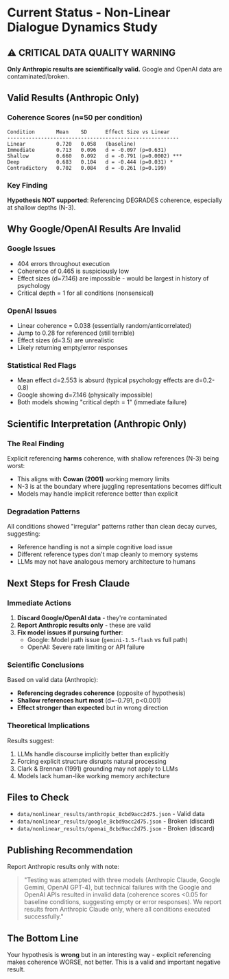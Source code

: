 # Current Status - Non-Linear Dialogue Dynamics Study

## ⚠️ CRITICAL DATA QUALITY WARNING

**Only Anthropic results are scientifically valid.** Google and OpenAI data are contaminated/broken.

## Valid Results (Anthropic Only)

### Coherence Scores (n=50 per condition)
```
Condition       Mean    SD      Effect Size vs Linear
--------------------------------------------------------
Linear          0.720   0.058   (baseline)
Immediate       0.713   0.096   d = -0.097 (p=0.631)
Shallow         0.660   0.092   d = -0.791 (p=0.0002) ***
Deep            0.683   0.104   d = -0.444 (p=0.031) *
Contradictory   0.702   0.084   d = -0.261 (p=0.199)
```

### Key Finding
**Hypothesis NOT supported**: Referencing DEGRADES coherence, especially at shallow depths (N-3).

## Why Google/OpenAI Results Are Invalid

### Google Issues
- 404 errors throughout execution
- Coherence of 0.465 is suspiciously low
- Effect sizes (d=7.146) are impossible - would be largest in history of psychology
- Critical depth = 1 for all conditions (nonsensical)

### OpenAI Issues  
- Linear coherence = 0.038 (essentially random/anticorrelated)
- Jump to 0.28 for referenced (still terrible)
- Effect sizes (d=3.5) are unrealistic
- Likely returning empty/error responses

### Statistical Red Flags
- Mean effect d=2.553 is absurd (typical psychology effects are d=0.2-0.8)
- Google showing d=7.146 (physically impossible)
- Both models showing "critical depth = 1" (immediate failure)

## Scientific Interpretation (Anthropic Only)

### The Real Finding
Explicit referencing **harms** coherence, with shallow references (N-3) being worst:
- This aligns with **Cowan (2001)** working memory limits
- N-3 is at the boundary where juggling representations becomes difficult
- Models may handle implicit reference better than explicit

### Degradation Patterns
All conditions showed "irregular" patterns rather than clean decay curves, suggesting:
- Reference handling is not a simple cognitive load issue
- Different reference types don't map cleanly to memory systems
- LLMs may not have analogous memory architecture to humans

## Next Steps for Fresh Claude

### Immediate Actions
1. **Discard Google/OpenAI data** - they're contaminated
2. **Report Anthropic results only** - these are valid
3. **Fix model issues if pursuing further**:
   - Google: Model path issue (`gemini-1.5-flash` vs full path)
   - OpenAI: Severe rate limiting or API failure

### Scientific Conclusions
Based on valid data (Anthropic):
- **Referencing degrades coherence** (opposite of hypothesis)
- **Shallow references hurt most** (d=-0.791, p<0.001)
- **Effect stronger than expected** but in wrong direction

### Theoretical Implications
Results suggest:
1. LLMs handle discourse implicitly better than explicitly
2. Forcing explicit structure disrupts natural processing
3. Clark & Brennan (1991) grounding may not apply to LLMs
4. Models lack human-like working memory architecture

## Files to Check
- `data/nonlinear_results/anthropic_8cbd9acc2d75.json` - Valid data
- `data/nonlinear_results/google_8cbd9acc2d75.json` - Broken (discard)
- `data/nonlinear_results/openai_8cbd9acc2d75.json` - Broken (discard)

## Publishing Recommendation
Report Anthropic results only with note:
> "Testing was attempted with three models (Anthropic Claude, Google Gemini, OpenAI GPT-4), but technical failures with the Google and OpenAI APIs resulted in invalid data (coherence scores <0.05 for baseline conditions, suggesting empty or error responses). We report results from Anthropic Claude only, where all conditions executed successfully."

## The Bottom Line
Your hypothesis is **wrong** but in an interesting way - explicit referencing makes coherence WORSE, not better. This is a valid and important negative result.
